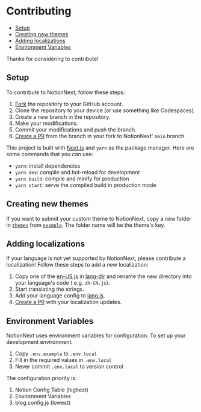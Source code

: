 # Contributing 

- [Setup](#setup)
- [Creating new themes](#creating-new-themes)
- [Adding localizations](#adding-localizations)
- [Environment Variables](#environment-variables)

Thanks for considering to contribute!

## Setup

To contribute to NotionNext, follow these steps:

1. [Fork][fork] the repository to your GitHub account.
2. Clone the repository to your device (or use something like Codespaces).
3. Create a new branch in the repository.
4. Make your modifications.
5. Commit your modifications and push the branch.
6. [Create a PR][pr] from the branch in your fork to NotionNext' `main` branch.

This project is built with [Next.js][next.js] and `yarn` as the package manager.
Here are some commands that you can use:

- `yarn`: install dependencies
- `yarn dev`: compile and hot-reload for development
- `yarn build`: compile and minify for production
- `yarn start`: serve the compiled build in production mode

## Creating new themes

If you want to submit your custom theme to NotionNext, copy a new folder in
[`themes`][themes-dir] from [`example`][example]. The folder name  will be the
theme's key. 

## Adding localizations

If your language is not yet supported by NotionNext, please contribute a
localization! Follow these steps to add a new localization:

1. Copy one of the [en-US.js][en-US.js] in [lang-dir][lang-dir] and rename the new
   directory into your language's code ( e.g. `zh-CN.js`).
2. Start translating the strings.
3. Add your language config to [lang.js][lang.js]. 
4. [Create a PR][pr] with your localization updates.

## Environment Variables

NotionNext uses environment variables for configuration. To set up your development environment:

1. Copy `.env.example` to `.env.local`
2. Fill in the required values in `.env.local`
3. Never commit `.env.local` to version control

The configuration priority is:
1. Notion Config Table (highest)
2. Environment Variables
3. blog.config.js (lowest)

[fork]: https://github.com/tangly1024/NotionNext/fork
[pr]: https://github.com/tangly1024/NotionNext/compare
[next.js]: https://github.com/vercel/next.js
[themes-dir]: themes
[example]: themes/example
[lang-dir]: lib/lang
[en-US.js]: lib/lang/en-US.js
[lang.js]: lib/lang.js

